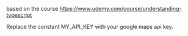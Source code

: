 based on the course https://www.udemy.com/course/understanding-typescript

Replace the constant MY_API_KEY with your google maps api key.
